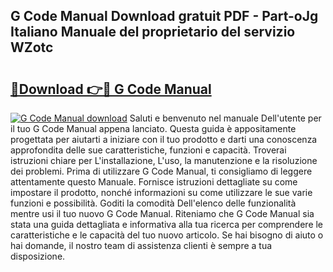 ## G Code Manual Download gratuit PDF - Part-oJg Italiano Manuale del proprietario del servizio WZotc

# <h2><a href="http://dfgqae.blite.top/?on=G+Code+Manual">🔗Download 👉🔴 G Code Manual</a></h2>

[![G Code Manual download](https://i.imgur.com/lujVjoI.png)](http://dfgqae.blite.top/?on=G+Code+Manual)
Saluti e benvenuto nel manuale Dell'utente per il tuo G Code Manual appena lanciato. Questa guida è appositamente progettata per aiutarti a iniziare con il tuo prodotto e darti una conoscenza approfondita delle sue caratteristiche, funzioni e capacità. Troverai istruzioni chiare per L'installazione, L'uso, la manutenzione e la risoluzione dei problemi. Prima di utilizzare G Code Manual, ti consigliamo di leggere attentamente questo Manuale. Fornisce istruzioni dettagliate su come impostare il prodotto, nonché informazioni su come utilizzare le sue varie funzioni e possibilità. Goditi la comodità Dell'elenco delle funzionalità mentre usi il tuo nuovo G Code Manual. Riteniamo che G Code Manual sia stata una guida dettagliata e informativa alla tua ricerca per comprendere le caratteristiche e le capacità del tuo nuovo articolo. Se hai bisogno di aiuto o hai domande, il nostro team di assistenza clienti è sempre a tua disposizione.
